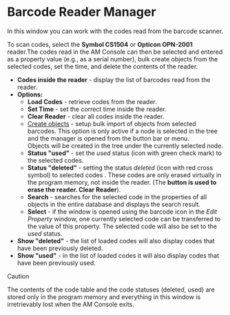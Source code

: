 # Barcode Reader Manager

In this window you can work with the codes read from the barcode scanner.   
  
To scan codes, select the **Symbol CS1504** or **Opticon OPN-2001** reader.The codes read in the AM Console can then be selected and entered as a property value (e.g., as a serial number), bulk create objects from the selected codes, set the time, and delete the contents of the reader.
 
- **Codes inside the reader** - display the list of barcodes read from the reader.
- **Options:**
    - **Load Codes** - retrieve codes from the reader.
    - **Set Time** - set the correct time inside the reader.
    - **Clear Reader** - clear all codes inside the reader.
    - [Create objects](barcode-reader/object-prototype) - setup bulk import of objects from selected barcodes. This option is only active if a node is selected in the tree and the manager is opened from the button bar or menu.  
 Objects will be created in the tree under the currently selected node.
    - **Status "used"** - set the *used* status (icon with green check mark) to the selected codes.
    - **Status "deleted"** - setting the status *deleted* (icon with red cross symbol) to selected codes . These codes are only erased virtually in the program memory, not inside the reader. (The **button is used to erase the reader. Clear Reader**).
    - **Search** - searches for the selected code in the properties of all objects in the entire database and displays the search result.
    - **Select** - if the window is opened using the barcode icon in the *Edit Property* window, one currently selected code can be transferred to the value of this property. The selected code will also be set to the *used* status.
- **Show "deleted"** - the list of loaded codes will also display codes that have been previously deleted.
- **Show "used"** - in the list of loaded codes it will also display codes that have been previously used.

> [!CAUTION]
> The contents of the code table and the code statuses (deleted, used) are stored only in the program memory and everything in this window is irretrievably lost when the AM Console exits.
